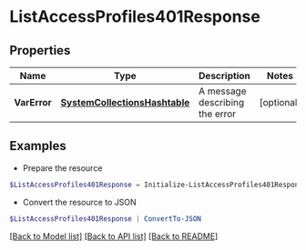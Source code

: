 # ListAccessProfiles401Response
## Properties

Name | Type | Description | Notes
------------ | ------------- | ------------- | -------------
**VarError** | [**SystemCollectionsHashtable**](.md) | A message describing the error | [optional] 

## Examples

- Prepare the resource
```powershell
$ListAccessProfiles401Response = Initialize-ListAccessProfiles401Response  -VarError JWT validation failed: JWT is expired
```

- Convert the resource to JSON
```powershell
$ListAccessProfiles401Response | ConvertTo-JSON
```

[[Back to Model list]](../README.md#documentation-for-models) [[Back to API list]](../README.md#documentation-for-api-endpoints) [[Back to README]](../README.md)

